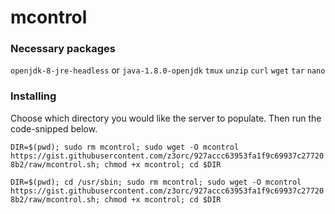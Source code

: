 # mcontrol


### Necessary packages
`openjdk-8-jre-headless` or `java-1.8.0-openjdk`
`tmux`
`unzip`
`curl`
`wget`
`tar`
`nano`

### Installing
Choose which directory you would like the server to populate. Then run the code-snipped below. 

`DIR=$(pwd); sudo rm mcontrol; sudo wget -O mcontrol https://gist.githubusercontent.com/z3orc/927accc63953fa1f9c69937c277208b2/raw/mcontrol.sh; chmod +x mcontrol; cd $DIR`

`DIR=$(pwd); cd /usr/sbin; sudo rm mcontrol; sudo wget -O mcontrol https://gist.githubusercontent.com/z3orc/927accc63953fa1f9c69937c277208b2/raw/mcontrol.sh; chmod +x mcontrol; cd $DIR`
